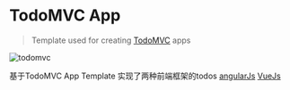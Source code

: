 # TodoMVC App

> Template used for creating [TodoMVC](http://todomvc.com) apps

![todomvc](https://xiong34664.github.io/todomvc/todos.png)



基于TodoMVC App Template 实现了两种前端框架的todos
[angularJs](https://xiong34664.github.io/todomvc/todomvc-app-angularjs)
[VueJs](https://xiong34664.github.io/todomvc/todomvc-app-vuejs)
